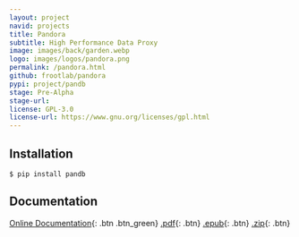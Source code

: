 ```yaml
---
layout: project
navid: projects
title: Pandora
subtitle: High Performance Data Proxy
image: images/back/garden.webp
logo: images/logos/pandora.png
permalink: /pandora.html
github: frootlab/pandora
pypi: project/pandb
stage: Pre-Alpha
stage-url:
license: GPL-3.0
license-url: https://www.gnu.org/licenses/gpl.html
---
```


## Installation
```shell
$ pip install pandb
```

## Documentation
[Online Documentation](http://docs.frootlab.org/projects/pandora){: .btn .btn_green} [.pdf](https://readthedocs.org/projects/pandora/downloads/pdf/latest/){: .btn}
[.epub](https://readthedocs.org/projects/pandora/downloads/epub/latest/){: .btn}
[.zip](https://readthedocs.org/projects/pandora/downloads/htmlzip/latest/){: .btn}
